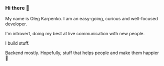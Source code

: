 ### Hi there 👋

My name is Oleg Karpenko. I am an easy-going, curious and well-focused developer.

I'm introvert, doing my best at live communication with new people.

I build stuff.

Backend mostly. Hopefully, stuff that helps people and make them happier 🙂
